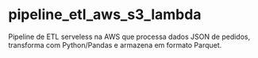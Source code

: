 # pipeline_etl_aws_s3_lambda
Pipeline de ETL serveless na AWS que processa dados JSON de pedidos, transforma com Python/Pandas e armazena em formato Parquet.
